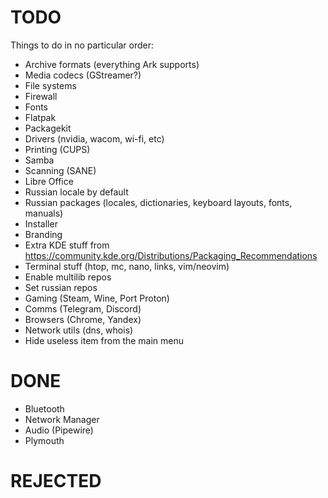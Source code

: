 # TODO

Things to do in no particular order:

- Archive formats (everything Ark supports)
- Media codecs (GStreamer?)
- File systems
- Firewall
- Fonts
- Flatpak
- Packagekit
- Drivers (nvidia, wacom, wi-fi, etc)
- Printing (CUPS)
- Samba
- Scanning (SANE)
- Libre Office
- Russian locale by default
- Russian packages (locales, dictionaries, keyboard layouts, fonts, manuals)
- Installer
- Branding
- Extra KDE stuff from https://community.kde.org/Distributions/Packaging_Recommendations
- Terminal stuff (htop, mc, nano, links, vim/neovim)
- Enable multilib repos
- Set russian repos
- Gaming (Steam, Wine, Port Proton)
- Comms (Telegram, Discord)
- Browsers (Chrome, Yandex)
- Network utils (dns, whois)
- Hide useless item from the main menu

# DONE

- Bluetooth
- Network Manager
- Audio (Pipewire)
- Plymouth

# REJECTED
